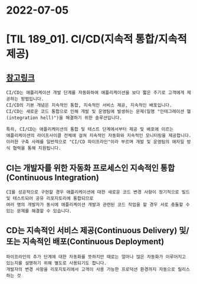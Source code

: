 # 2022-07-05
# [TIL 189_01]. CI/CD(지속적 통합/지속적 제공)
## [참고링크](https://www.redhat.com/ko/topics/devops/what-is-ci-cd)

    CI/CD는 애플리케이션 개발 단계를 자동화하여 애플리케이션을 보다 짧은 주기로 고객에게 제공하는 방법입니다. 
    CI/CD의 기본 개념은 지속적인 통합, 지속적인 서비스 제공, 지속적인 배포입니다. 
    CI/CD는 새로운 코드 통합으로 인해 개발 및 운영팀에 발생하는 문제(일명 "인테그레이션 헬(integration hell)")을 해결하기 위한 솔루션입니다.

    특히, CI/CD는 애플리케이션의 통합 및 테스트 단계에서부터 제공 및 배포에 이르는 
    애플리케이션의 라이프사이클 전체에 걸쳐 지속적인 자동화와 지속적인 모니터링을 제공합니다. 
    이러한 구축 사례를 일반적으로 "CI/CD 파이프라인"이라 부르며 개발 및 운영팀의 애자일 방식 협력을 통해 지원됩니다.
    

## CI는 개발자를 위한 자동화 프로세스인 지속적인 통합(Continuous Integration)

    CI를 성공적으로 구현할 경우 애플리케이션에 대한 새로운 코드 변경 사항이 정기적으로 빌드 및 테스트되어 공유 리포지토리에 통합되므로 
    여러 명의 개발자가 동시에 애플리케이션 개발과 관련된 코드 작업을 할 경우 서로 충돌할 수 있는 문제를 해결할 수 있습니다.

## CD는 지속적인 서비스 제공(Continuous Delivery) 및/또는 지속적인 배포(Continuous Deployment)
    파이프라인의 추가 단계에 대한 자동화를 뜻하지만 때로는 얼마나 많은 자동화가 이루어지고 있는지를 설명하기 위해 별도로 사용되기도 합니다.
    개발자의 변경 사항을 리포지토리에서 고객이 사용 가능한 프로덕션 환경까지 자동으로 릴리스하는 것